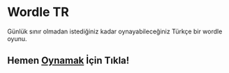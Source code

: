 # Wordle TR
 Günlük sınır olmadan istediğiniz kadar oynayabileceğiniz Türkçe bir wordle oyunu.
 
## Hemen [**Oynamak**][1] İçin Tıkla!



[1]: https://memoli0.github.io/Wordle-TR/
[2]: https://github.com/enesklcarslan/wordle-turkce-sinirsiz

